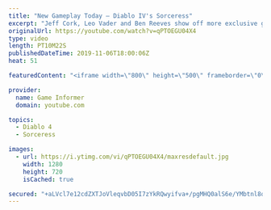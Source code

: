 ```yaml
---
title: "New Gameplay Today – Diablo IV's Sorceress"
excerpt: "Jeff Cork, Leo Vader and Ben Reeves show off more exclusive gameplay of Diablo IV, which can be viewed without commentary at ..."
originalUrl: https://youtube.com/watch?v=qPTOEGU04X4
type: video
length: PT10M22S
publishedDateTime: 2019-11-06T18:00:06Z
heat: 51

featuredContent: "<iframe width=\"800\" height=\"500\" frameborder=\"0\" src=\"https://www.youtube.com/embed/qPTOEGU04X4\" allow=\"accelerometer; autoplay; encrypted-media; gyroscope; picture-in-picture\" allowfullscreen></iframe>"

provider:
  name: Game Informer
  domain: youtube.com

topics:
  - Diablo 4
  - Sorceress

images:
  - url: https://i.ytimg.com/vi/qPTOEGU04X4/maxresdefault.jpg
    width: 1280
    height: 720
    isCached: true

secured: "+aLVcl7e12cdZXTJoVleqvbD05I7zYkRQwyifva+/pgMHQ0alS6e/YMbtnl8q/9rpZ5iV5tcRvYhps8fAKjoasOSBtwgzZXanPX0OO60nY6Pkbmd2cmv+mY8FlG/HdxF2/yEsnrjjBG9J0V9YSlm+PR9Fgd4ZFEvRiNDyEFBZJ20a4k87RR2VcCzk3fWan60G4MgKp0EiWnNONqdWLn21ojZDHqnsyslrxMDTh7RK+N1yBj8MmWgjHBN3JHAKN5M/FJQW5EkYomGriZIr+dYIB4Z6hCFpdXTMjPbjFyf1AQ8RnxN0YEAWy3L53jbB+WmUDjFKMmO/XvPp9ZDKdLQf0tSjDBSsAx/AcmxUxxgNR2vtjJyLhyC/vxw1VpBAogR6fmw3IrhESC8fwf9dFeAS9UYm4zdsqlAPTnviIUBOBTJTvQ5Vm9Qjh54/uGANk4X;2aGQYdQ1mAm2rHaJjMhKug=="
---
```


